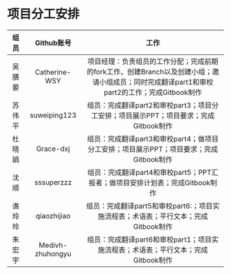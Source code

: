# 项目分工安排

|  组员  |    Github账号    |                             工作                             |
| :----: | :--------------: | :----------------------------------------------------------: |
| 吴膳晏 |  Catherine-WSY   | 项目经理：负责组员的工作分配；完成前期的fork工作，创建Branch以及创建小组；邀请小组成员；同时完成翻译part1和审校part2的工作；完成Gitbook制作 |
| 苏伟平 |   suweiping123   | 组员：完成翻译part2和审校part3；项目分工安排；项目展示PPT；项目要求；完成Gitbook制作 |
| 杜晓娟 |    Grace-dxj     | 组员：完成翻译part3和审校part4；做项目分工安排；项目展示PPT；项目要求；完成Gitbook制作 |
|  沈顺  |    sssuperzzz    | 组员：完成翻译part4和审校part5；PPT汇报者；做项目安排计划表；完成Gitbook制作 |
| 谯玲玲 |   qiaozhijiao    | 组员：完成翻译part5和审校part6:；项目实施流程表；术语表；平行文本；完成Gitbook制作 |
| 朱宏宇 | Medivh-zhuhongyu | 组员：完成翻译part6和审校part1；项目实施流程表；术语表；平行文本；完成Gitbook制作 |

